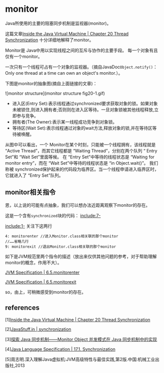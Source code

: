 # monitor

Java所使用的主要的阻塞同步机制是监视器(monitor)。

这篇文章[Inside the Java Virtual Machine | Chapter 20 Thread Synchronization][link: 1]
十分详细地解释了monitor。

Monitor是 Java中用以实现线程之间的互斥与协作的主要手段。
每一个对象有且仅有一个monitor。

一次只有一个线程可占有一个对象的监视器。（摘自JavaDoc`Object.notify()`：Only one thread at a time can own an object's monitor.）。

下图是monitor的抽象图(摘自上面链接的文章)：

![monitor structure](monitor structure fig20-1.gif)

* 进入区(Entry Set):表示线程通过synchronized要求获取对象的锁。如果对象未被锁住,则进入拥有者;否则则在进入区等待。一旦对象锁被其他线程释放,立即参与竞争。
* 拥有者(The Owner):表示某一线程成功竞争到对象锁。
* 等待区(Wait Set):表示线程通过对象的wait方法,释放对象的锁,并在等待区等待被唤醒。

从图中可以看出，一个 Monitor在某个时刻，只能被一个线程拥有，该线程就是 “Active Thread”，而其它线程都是 “Waiting Thread”，分别在两个队列 “ Entry Set”和 “Wait Set”里面等候。
在 “Entry Set”中等待的线程状态是 “Waiting for monitor entry”，而在 “Wait Set”中等待的线程状态是 “in Object.wait()”。
我们称被 synchronized保护起来的代码段为临界区。当一个线程申请进入临界区时，它就进入了 “Entry Set”队列。

## monitor相关指令

恩，以上说的可能有点抽象，我们可以想办法近距离观察下monitor的存在。

这是一个含有`synchronized`块的代码：
[include:7-](../../javacode/jdk/src/main/java/com/tea/lang/monitor/Monitor.java)

[include:1-](Monitor.class.txt)
关注下这两行
~~~
4: monitorenter //进入Monitor.class相关联的那个monitor
//……省略几行
9: monitorexit //退出Monitor.class相关联的那个monitor
~~~

如下是JVM规范里两个指令的描述（放出来仅供其他问题的参考，对于帮助理解monitor的概念，作用不大）。

[JVM Specification | 6.5.monitorenter](http://docs.oracle.com/javase/specs/jvms/se8/html/jvms-6.html#jvms-6.5.monitorenter)

[JVM Specification | 6.5.monitorexit](http://docs.oracle.com/javase/specs/jvms/se8/html/jvms-6.html#jvms-6.5.monitorexit)

so，由上，可稍微感受到monitor的存在。

## references

[1][Inside the Java Virtual Machine | Chapter 20 Thread Synchronization][link: 1]

[2][JavaStuff.in | synchronization](http://www.javastuff.in/2011/08/synchronization.html)

[3][探索 Java 同步机制——Monitor Object 并发模式在 Java 同步机制中的实现](https://www.ibm.com/developerworks/cn/java/j-lo-synchronized/)

[4][Java Language Specification | 17.1. Synchronization][link: 4]

[5]周志明.深入理解Java虚拟机:JVM高级特性与最佳实践,第2版.中国:机械工业出版社,2013


[link: 1]: http://www.artima.com/insidejvm/ed2/threadsynch.html

[link: 4]: http://docs.oracle.com/javase/specs/jls/se8/html/jls-17.html#jls-17.1









